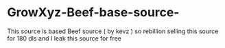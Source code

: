 # GrowXyz-Beef-base-source-
This source is based Beef source ( by kevz ) so rebillion selling this source for 180 dls and I leak this source for free
